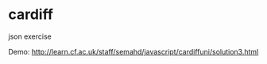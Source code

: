 # cardiff
json exercise

Demo: http://learn.cf.ac.uk/staff/semahd/javascript/cardiffuni/solution3.html
